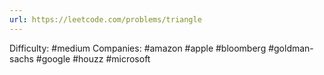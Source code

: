 ```yaml
---
url: https://leetcode.com/problems/triangle
---
```


Difficulty: #medium
Companies: #amazon #apple #bloomberg #goldman-sachs #google #houzz #microsoft